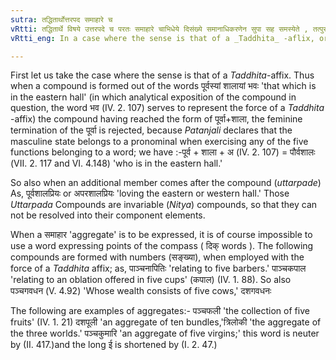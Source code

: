 ```yaml
---
sutra: तद्धितार्थोत्तरपद समाहारे च
vRtti: तद्धितार्थे विषये उत्तरपदे च परतः समाहारे चाभिधेये दिसंख्ये समानाधिकरणेन सुपा सह समस्येते , तत्पुरुषश्च समासो भवति ।।
vRtti_eng: In a case where the sense is that of a _Taddhita_ -aflix, or when an additional member comes after the compound, or when an aggregate. is to be expressed, then a word signifying a point of the compass or a number, enters into composition with a case-inflected word which is in agreement with it by being in the same case, and the compound so formed is called _Tat-purusha_.

---
```

First let us take the case where the sense is that of a _Taddhita_-affix. Thus when a compound is formed out of the words पूर्वस्यां शालायां भवः 'that which is in the eastern hall' (in which analytical exposition of the compound in question, the word भव (IV. 2. 107) serves to represent the force of a _Taddhita_ -affix) the compound having reached the form of पूर्वा+शाला, the feminine termination of the पूर्वा is rejected, because _Patanjali_ declares that the masculine state belongs to a pronominal when exercising any of the five functions belonging to a word; we have :-पूर्व + शाला + अ (IV. 2. 107) = पौर्वशालः (VII. 2. 117 and VI. 4.148) 'who is in the eastern hall.'

So also when an additional member comes after the compound (_uttarpade_) As, पूर्वशालप्रियः or अपरशालप्रियः 'loving the eastern or western hall.' Those _Uttarpada_ Compounds are invariable (_Nitya_) compounds, so that they can not be resolved into their component elements.

When a समाहार  'aggregate' is to be expressed, it is of course impossible to use a word expressing points of the compass ( दिक् words ). The following compounds are formed with numbers (सङ्ख्या), when employed with the force of a _Taddhita_ affix; as, पाञ्चनापितिः 'relating to five barbers.' पाञ्चकपाल 'relating to an oblation offered in five cups' (कपाल) (IV. 1. 88). So also पञ्चगवधन (V. 4.92) 'Whose wealth consists of five cows,' दशगवधनः

The following are examples of aggregates:- पञ्चफली 'the collection of five fruits' (IV. 1. 21) दशपूली 'an aggregate of ten bundles,'त्रिलोकी 'the aggregate of the three worlds.' पञ्चकुमारि 'an aggregate of five virgins;' this word is neuter by (II. 417.)and the long ई is shortened by (I. 2. 47.)